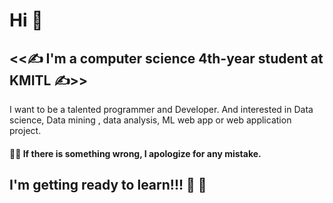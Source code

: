 # Hi :wave:	

## <<:writing_hand: I'm a computer science 4th-year student at KMITL :writing_hand:>>

I want to be a talented programmer and Developer.
And interested in Data science, Data mining , data analysis, ML web app or web application project.

#### :bowing_woman: If there is something wrong, I apologize for any mistake. 	


## I'm getting ready to learn!!! 	:100:	:100:
